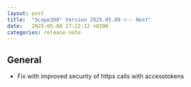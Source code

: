 ```yaml
---
layout: post
title:  "Scope360° Version 2025.05.08 <-- Next"
date:   2025-05-08 17:22:12 +0200
categories: release-note
---
```

## General

- Fix with improved security of https calls with accesstokens
